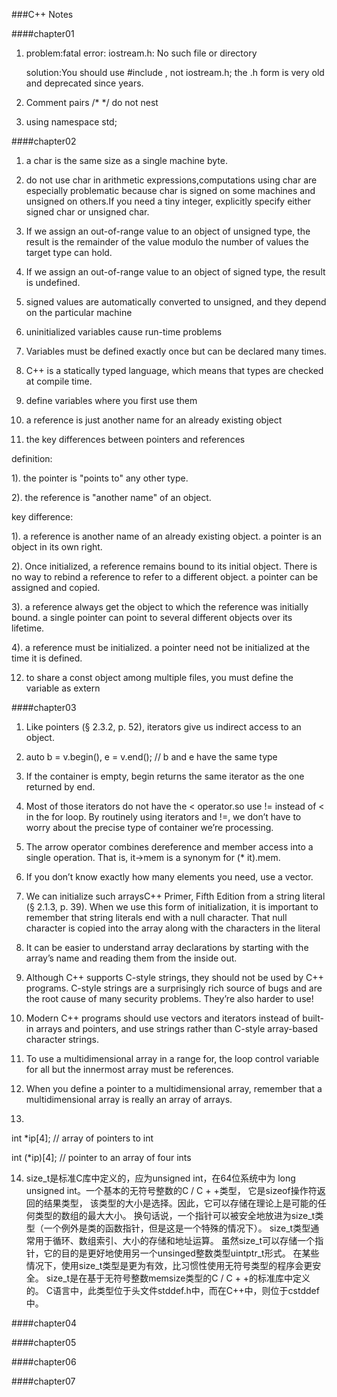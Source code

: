 ###C++ Notes

####chapter01

1. problem:fatal error: iostream.h: No such file or directory

   solution:You should use #include <iostream>, not iostream.h; the .h form is very old and deprecated since years.

2. Comment pairs /* */ do not nest

3. using namespace std;

####chapter02

1. a char is the same size as a single machine byte.

2. do not use char in arithmetic expressions,computations using char are especially problematic because 
char is signed on some machines and unsigned on others.If you need a tiny integer, explicitly specify either
signed char or unsigned char.

3. If we assign an out-of-range value to an object of unsigned type, the result is the remainder of the value modulo the number of values the target type can hold.

4. If we assign an out-of-range value to an object of signed type, the result is undefined.

5. signed values are automatically converted to unsigned, and they depend on the particular machine

6. uninitialized variables cause run-time problems

7. Variables must be defined exactly once but can be declared many times.

8. C++ is a statically typed language, which means that types are checked at compile time.

9. define variables where you first use them

10. a reference is just another name for an already existing object

11. the key differences between pointers and references

definition:

1). the pointer is "points to" any other type.

2). the reference is "another name" of an object.

key difference:

1). a reference is another name of an already existing object. a pointer is an object in its own right.

2). Once initialized, a reference remains bound to its initial object. There is no way to rebind a reference to refer to a different object. a pointer can be assigned and copied.

3). a reference always get the object to which the reference was initially bound. a single pointer can point to several different objects over its lifetime.

4). a reference must be initialized. a pointer need not be initialized at the time it is defined.

12. to share a const object among multiple files, you must define the variable as extern

####chapter03

1. Like pointers (§ 2.3.2, p. 52), iterators give us indirect access to an object.

2. auto b = v.begin(), e = v.end(); // b and e have the same type

3. If the container is empty, begin	returns the same iterator as the one returned by end.

4. Most of those iterators do not have the < operator.so use != instead of < in the for loop. By routinely using iterators and !=,
we don’t have to worry about the precise type of container we’re processing.

5. The arrow operator combines dereference and member access into a single operation. That is, it->mem is a synonym for (* it).mem.

6. If you don’t know exactly how many elements you need, use a vector.

7. We can initialize such arraysC++ Primer, Fifth Edition
from a string literal (§ 2.1.3, p. 39). When we use this form of initialization, it is
important to remember that string literals end with a null character. That null
character is copied into the array along with the characters in the literal

8. It can be easier to understand array declarations by starting with the array’s
name and reading them from the inside out.

9. Although C++ supports C-style strings, they should not be used by C++
programs. C-style strings are a surprisingly rich source of bugs and are the
root cause of many security problems. They’re also harder to use!

10. Modern C++ programs should use vectors and iterators instead of built-in
arrays and pointers, and use strings rather than C-style array-based
character strings.

11. To use a multidimensional array in a range for, the loop control variable for
all but the innermost array must be references.

12. When you define a pointer to a multidimensional array, remember that a
multidimensional array is really an array of arrays.

13. 
int *ip[4];    // array of pointers to int

int (*ip)[4];  // pointer to an array of four ints

14. size_t是标准C库中定义的，应为unsigned int，在64位系统中为 long unsigned int。一个基本的无符号整数的C / C + +类型， 它是sizeof操作符返回的结果类型， 该类型的大小是选择。因此，它可以存储在理论上是可能的任何类型的数组的最大大小。 换句话说，一个指针可以被安全地放进为size_t类型（一个例外是类的函数指针，但是这是一个特殊的情况下）。 size_t类型通常用于循环、数组索引、大小的存储和地址运算。 虽然size_t可以存储一个指针，它的目的是更好地使用另一个unsinged整数类型uintptr_t形式。 在某些情况下，使用size_t类型是更为有效，比习惯性使用无符号类型的程序会更安全。
size_t是在基于无符号整数memsize类型的C / C + +的标准库中定义的。 C语言中，此类型位于头文件stddef.h中，而在C++中，则位于cstddef中。

####chapter04

####chapter05

####chapter06

####chapter07